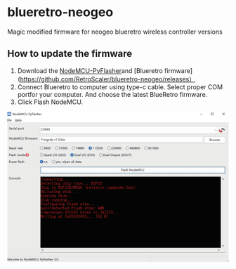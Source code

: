 # blueretro-neogeo
Magic modified firmware for neogeo blueretro wireless controller versions
## How to update the firmware
  1) Download the  [NodeMCU-PyFlasher](https://github.com/marcelstoer/nodemcu-pyflasher/releases)and [Blueretro firmware](https://github.com/RetroScaler/blueretro-neogeo/releases）
  3) Connect Blueretro to computer using type-c cable. Select proper COM portfor your computer. And choose the latest BlueRetro firmware.
  4) Click Flash NodeMCU.
  
![](https://github.com/RetroScaler/NGC-BlueRetro/blob/master/image/nodemcu3.png)
